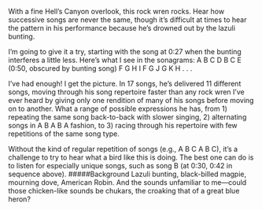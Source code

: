 With a fine Hell’s Canyon overlook, this rock wren rocks. Hear how successive songs are never the same, though it’s difficult at times to hear the pattern in his performance because he’s drowned out by the lazuli bunting. 

I’m going to give it a try, starting with the song at 0:27 when the bunting interferes a little less. Here’s what I see in the sonagrams: A B C D B C E (0:50, obscured by bunting song) F G H I F G J G K H . . . 

I’ve had enough! I get the picture. In 17 songs, he’s delivered 11 different songs, moving through his song repertoire faster than any rock wren I’ve ever heard by giving only one rendition of many of his songs before moving on to another. What a range of possible expressions he has, from 1) repeating the same song back-to-back with slower singing, 2) alternating songs in A B A B A fashion, to 3) racing through his repertoire with few repetitions of the same song type.

Without the kind of regular repetition of songs (e.g., A B C A B C), it’s a challenge to try to hear what a bird like this is doing. The best one can do is to listen for especially unique songs, such as song B (at 0:30, 0:42 in sequence above). 
#####Background
Lazuli bunting, black-billed magpie, mourning dove, American Robin. And the sounds unfamiliar to me—could those chicken-like sounds be chukars, the croaking that of a great blue heron? 
